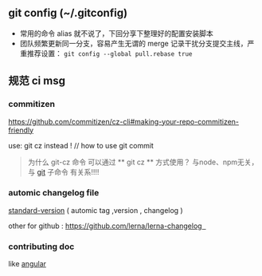 
## git config (~/.gitconfig)

- 常用的命令 alias 就不说了，下回分享下整理好的配置安装脚本
- 团队频繁更新同一分支，容易产生无谓的 merge 记录干扰分支提交主线，严重推荐设置：
`git config --global pull.rebase true`


## 规范 ci msg

### commitizen

https://github.com/commitizen/cz-cli#making-your-repo-commitizen-friendly

use: git cz  instead !  // how to use git commit
> 为什么 git-cz 命令 可以通过 ** git  cz ** 方式使用？
> 与node、npm无关，与 [git](http://www.cnblogs.com/kidsitcn/p/4743042.html) 子命令 有关系!!!!


### automic changelog file

[standard-version](https://github.com/conventional-changelog/standard-version) ( automic tag ,version , changelog )

other for github : https://github.com/lerna/lerna-changelog  


### contributing doc

like [angular](https://github.com/angular/angular/blob/master/CONTRIBUTING.md#commit)



